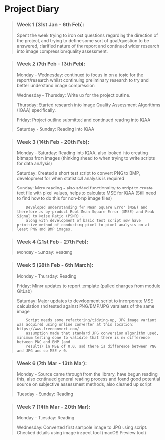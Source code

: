 # Project Diary

> ### Week 1 (31st Jan - 6th Feb):
>
> Spent the week trying to iron out questions regarding the direction of the project, and trying to define some sort of goal/question to be answered, clarified
> nature of the report and continued wider research into image compression/quality assessment.

> ### Week 2 (7th Feb - 13th Feb):
> 
> Monday - Wednesday: continued to focus in on a topic for the report/research whilst continuing preliminary research to try and better understand image compression
> 
> Wednesday - Thursday: Write up for the project outline.
>
> Thursday: Started research into Image Quality Assessment Algorithms (IQAA) specifically.
> 
> Friday: Project outline submitted and continued reading into IQAA
> 
> Saturday - Sunday: Reading into IQAA

> ### Week 3 (14th Feb - 20th Feb):
> 
> Monday - Saturday: Reading into IQAA, also looked into creating bitmaps from images (thinking ahead to when trying to write scripts for data analysis)
>
> Saturday: Created a short test script to convert PNG to BMP, development for when statistical analysis is required
> 
> Sunday: More reading - also added functionality to script to create text file with pixel values, helps to calculate MSE for IQAA (Still need to find how to do
> this for non-bmp image files)
> 
>         Developed understanding for Mean Square Error (MSE) and therefore as by-product Root Mean Square Error (RMSE) and Peak Signal to Noise Ratio (PSNR) - 
>         along with development of basic test script now have primitive method of conducting pixel to pixel analysis on at least PNG and BMP images.

> ### Week 4 (21st Feb - 27th Feb):
> 
> Monday - Sunday: Reading

> ### Week 5 (28th Feb - 6th March):
>
> Monday - Thursday: Reading
>
> Friday: Minor updates to report template (pulled changes from module GitLab)
>
> Saturday: Major updates to development script to incorporate MSE calculation and tested against PNG/BMP/JPG varaiants of the same image
>
>         Script needs some refactoring/tidying-up, JPG image variant was acquired using online converter at this location: https://www.freeconvert.com/
>         assumption made that standard JPG conversion algorithm used, minimum testing done to validate that there is no difference between PNG and BMP (and
>         results) in MSE of 0.0, and there is difference between PNG and JPG and so MSE > 0.

> ### Week 6 (7th Mar - 13th Mar):
>
> Monday - Source came through from the library, have begun reading this, also continued general reading process and found good potential source on subjective assessment
> methods, also cleaned up script
>
> Tuesday - Sunday: Reading

> ### Week 7 (14th Mar - 20th Mar):
>
> Monday - Tuesday: Reading
>
> Wednesday: Converted first sampole image to JPG using script. Checked details using image inspect tool (macOS Preview tool) 
